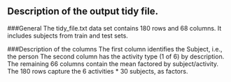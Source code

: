 ## Description of the output tidy file.
###General
The tidy_file.txt data set contains 180 rows and 68 columns.
It includes subjects from train and test sets.


###Description of the columns
The first column identifies the Subject, i.e., the person
The second column has the activity type (1 of 6) by description.
The remaining 66 columns contain the mean factored by subject/activity.
The 180 rows capture the 6 activities * 30 subjects, as factors.
